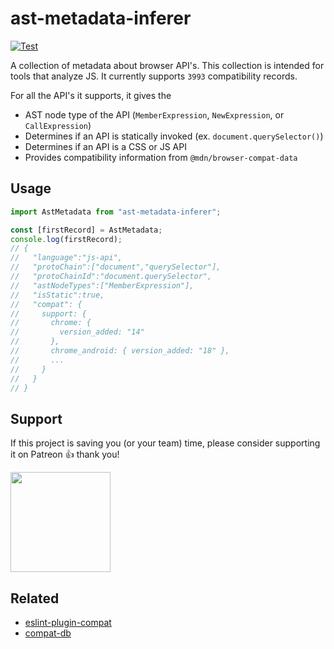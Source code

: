 # ast-metadata-inferer

[![Test](https://github.com/amilajack/ast-metadata-inferer/actions/workflows/test.yml/badge.svg)](https://github.com/amilajack/ast-metadata-inferer/actions/workflows/test.yml)

A collection of metadata about browser API's. This collection is intended for tools that analyze JS. It currently supports `3993` compatibility records.

For all the API's it supports, it gives the

- AST node type of the API (`MemberExpression`, `NewExpression`, or `CallExpression`)
- Determines if an API is statically invoked (ex. `document.querySelector()`)
- Determines if an API is a CSS or JS API
- Provides compatibility information from `@mdn/browser-compat-data`

## Usage

```js
import AstMetadata from "ast-metadata-inferer";

const [firstRecord] = AstMetadata;
console.log(firstRecord);
// {
//   "language":"js-api",
//   "protoChain":["document","querySelector"],
//   "protoChainId":"document.querySelector",
//   "astNodeTypes":["MemberExpression"],
//   "isStatic":true,
//   "compat": {
//     support: {
//       chrome: {
//         version_added: "14"
//       },
//       chrome_android: { version_added: "18" },
//       ...
//     }
//   }
// }
```

## Support

If this project is saving you (or your team) time, please consider supporting it on Patreon 👍 thank you!

<p>
  <a href="https://www.patreon.com/amilajack">
    <img src="https://c5.patreon.com/external/logo/become_a_patron_button@2x.png" width="160">
  </a>
</p>

## Related

- [eslint-plugin-compat](https://github.com/amilajack/eslint-plugin-compat)
- [compat-db](https://github.com/amilajack/compat-db)

